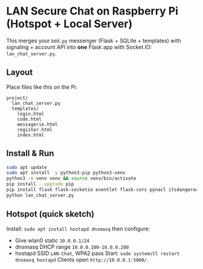 
# LAN Secure Chat on Raspberry Pi (Hotspot + Local Server)

This merges your `bdd.py` messenger (Flask + SQLite + templates) with signaling + account API into **one** Flask app with Socket.IO: `lan_chat_server.py`.

## Layout
Place files like this on the Pi:
```
project/
  lan_chat_server.py
  templates/
    login.html
    code.html
    messagerie.html
    register.html
    index.html
```

## Install & Run
```bash
sudo apt update
sudo apt install -y python3-pip python3-venv
python3 -m venv venv && source venv/bin/activate
pip install --upgrade pip
pip install flask flask-socketio eventlet flask-cors pynacl itsdangerous
python lan_chat_server.py
```

## Hotspot (quick sketch)
Install: `sudo apt install hostapd dnsmasq` then configure:
- Give wlan0 static `10.0.0.1/24`
- dnsmasq DHCP range `10.0.0.100-10.0.0.200`
- hostapd SSID `LAN-Chat`, WPA2 pass
Start: `sudo systemctl restart dnsmasq hostapd`
Clients open `http://10.0.0.1:5000/`.
